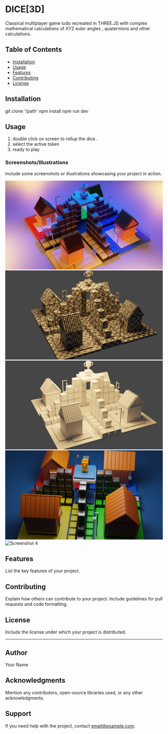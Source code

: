 # DICE[3D]

Classical multiplayer game ludo recreated in THREE.JS with complex mathematical calculations of XYZ euler angles , quaternions and other calculations. 

## Table of Contents
- [Installation](#installation)
- [Usage](#usage)
- [Features](#features)
- [Contributing](#contributing)
- [License](#license)

## Installation

git clone '/path'
npm install 
npm run dev

## Usage

1. double click on screen to rollup the dice .
2. select the active token
3. ready to play

### Screenshots/Illustrations

Include some screenshots or illustrations showcasing your project in action.

![Screenshot 1](public/models/LudoIllustration.png)
![Screenshot 2](public/models/modeeling.png)
![Screenshot 3](public/models/model.png)
![Screenshot 4](public/models/newimg.png)
![Screenshot 4](public/models/TILESU.jpg)

## Features

List the key features of your project.

## Contributing

Explain how others can contribute to your project. Include guidelines for pull requests and code formatting.

## License

Include the license under which your project is distributed.

---

## Author

Your Name

## Acknowledgments

Mention any contributors, open-source libraries used, or any other acknowledgments.

## Support

If you need help with the project, contact email@example.com.


